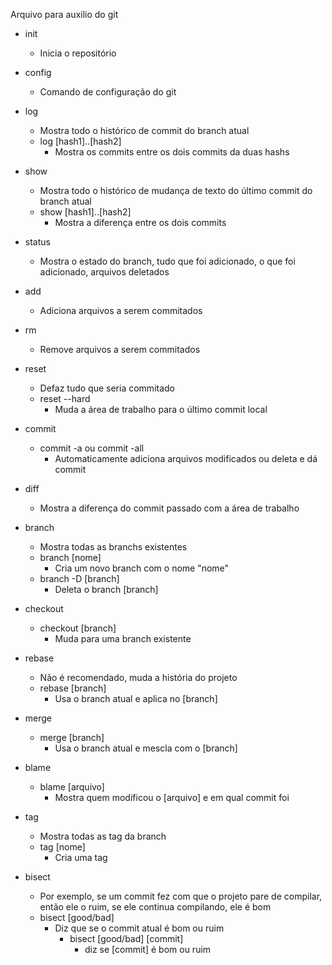 Arquivo para auxilio do git

- init
    - Inicia o repositório

- config
    - Comando de configuração do git

- log
    - Mostra todo o histórico de commit do branch atual
    - log [hash1]..[hash2]
        - Mostra os commits entre os dois commits da duas hashs

- show 
    - Mostra todo o histórico de mudança de texto do último commit do branch atual
    - show [hash1]..[hash2]
        - Mostra a diferença entre os dois commits
- status
    - Mostra o estado do branch, tudo que foi adicionado, o que foi adicionado, arquivos deletados

- add
    - Adiciona arquivos a serem commitados

- rm
    - Remove arquivos a serem commitados

- reset
    - Defaz tudo que seria commitado
    - reset --hard
        - Muda a área de trabalho para o último commit local

- commit
    
    - commit -a ou commit -all
        - Automaticamente adiciona arquivos modificados ou deleta e dá commit

- diff
    - Mostra a diferença do commit passado com a área de trabalho

- branch
    - Mostra todas as branchs existentes
    - branch [nome]
        - Cria um novo branch com o nome "nome" 
    - branch -D [branch]
        - Deleta o branch [branch]

- checkout
    - checkout [branch]
        - Muda para uma branch existente

- rebase
    - Não é recomendado, muda a história do projeto
    - rebase [branch]
        - Usa o branch atual e aplica no [branch]

- merge 
    - merge [branch]
        - Usa o branch atual e mescla com o [branch]

- blame
    - blame [arquivo]
        - Mostra quem modificou o [arquivo] e em qual commit foi

- tag
    - Mostra todas as tag da branch
    - tag [nome]
        - Cria uma tag

- bisect 
    - Por exemplo, se um commit fez com que o projeto pare de compilar, então ele o ruim, se ele continua compilando, ele é bom
    - bisect [good/bad]
        - Diz que se o commit atual é bom ou ruim
            - bisect [good/bad] [commit]
                - diz se [commit] é bom ou ruim

